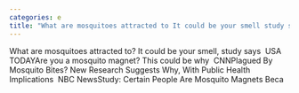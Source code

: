 ```yaml
---
categories: e
title: "What are mosquitoes attracted to It could be your smell study says  USA TODAY"
---
```

What are mosquitoes attracted to? It could be your smell, study says&nbsp;&nbsp;USA TODAYAre you a mosquito magnet? This could be why&nbsp;&nbsp;CNNPlagued By Mosquito Bites? New Research Suggests Why, With Public Health Implications&nbsp;&nbsp;NBC NewsStudy: Certain People Are Mosquito Magnets Beca